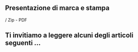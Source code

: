 ## Presentazione di marca e stampa 

/ Zip  -  PDF

## Ti invitiamo a leggere alcuni degli articoli seguenti ...
